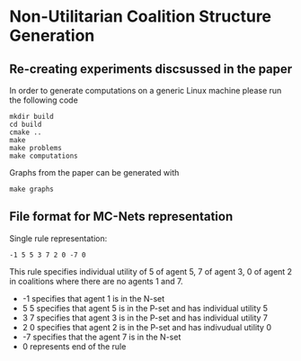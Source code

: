 # Non-Utilitarian Coalition Structure Generation

## Re-creating experiments discsussed in the paper

In order to generate computations on a generic Linux machine please run the following code

```
mkdir build
cd build
cmake ..
make
make problems
make computations
```

Graphs from the paper can be generated with
```
make graphs
```

## File format for MC-Nets representation

Single rule representation:

```
-1 5 5 3 7 2 0 -7 0
```

This rule specifies individual utility of 5 of agent 5, 7 of agent 3, 0 of agent 2 in coalitions where there
  are no agents 1 and 7.

* -1 specifies that agent 1 is in the N-set
* 5 5 specifies that agent 5 is in the P-set and has individual utility 5
* 3 7 specifies that agent 3 is in the P-set and has individual utility 7
* 2 0 specifies that agent 2 is in the P-set and has indivudual utility 0
* -7 specifies that the agent 7 is in the N-set
* 0 represents end of the rule

